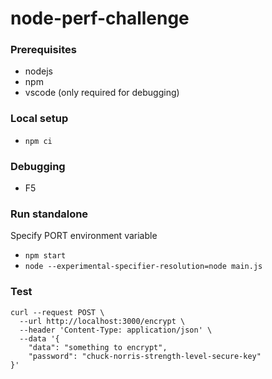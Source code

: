 # node-perf-challenge

### Prerequisites

- nodejs
- npm
- vscode (only required for debugging)

### Local setup

- `npm ci`

### Debugging

- F5

### Run standalone

Specify PORT environment variable

- `npm start`
- `node --experimental-specifier-resolution=node main.js`

### Test

```
curl --request POST \
  --url http://localhost:3000/encrypt \
  --header 'Content-Type: application/json' \
  --data '{
	"data": "something to encrypt",
	"password": "chuck-norris-strength-level-secure-key"
}'
```
